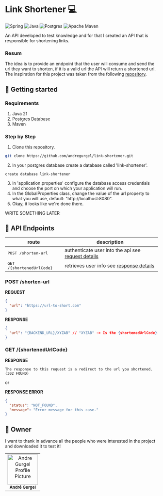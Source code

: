 [SPRING_BADGE]: https://img.shields.io/badge/spring-%236DB33F.svg?style=for-the-badge&logo=spring&logoColor=white
[JAVA_BADGE]: https://img.shields.io/badge/java-%23ED8B00.svg?style=for-the-badge&logo=openjdk&logoColor=white
[POSTGRES_BADGE]: https://img.shields.io/badge/postgres-%23316192.svg?style=for-the-badge&logo=postgresql&logoColor=white
[MAVEN_BADGE]: https://img.shields.io/badge/Apache%20Maven-C71A36?style=for-the-badge&logo=Apache%20Maven&logoColor=white

# Link Shortener 💻

![Spring][SPRING_BADGE]
![Java][JAVA_BADGE]
![Postgres][POSTGRES_BADGE]
![Apache Maven][MAVEN_BADGE]

An API developed to test knowledge and for that I created an API that is responsible for shortening links.

### Resum

The idea is to provide an endpoint that the user will consume and send the url they want to shorten, if 
it is a valid url the API will return a shortened url. The inspiration for this project was taken from the 
following [repository](https://github.com/backend-br/desafios/blob/master/url-shortener/PROBLEM.md).

## 🚀 Getting started

### Requirements

1. Java 21
2. Postgres Database
3. Maven

### Step by Step

1. Clone this repository.
```bash
git clone https://github.com/andregurgel/link-shortener.git
```

2. In your postgres database create a database called 'link-shortener'.
```postgresql
create database link-shortener
```

3. In 'application.properties' configure the database access credentials and choose the port on which your application will run.
4. In the GlobalProperties class, change the value of the url property to what you will use, default: "http://localhost:8080".
5. Okay, it looks like we're done there.

WRITE SOMETHING LATER

## 📍 API Endpoints

| route                              | description                                          
|------------------------------------|-----------------------------------------------------
| <kbd>POST /shorten-url</kbd>       | authenticate user into the api see [request details](#post-shorten-url)
| <kbd>GET /{shortenedUrlCode}</kbd> | retrieves user info see [response details](#get-shortened-url)

<h3 id="post-shorten-url">POST /shorten-url</h3>

**REQUEST**
```json
{
  "url": "https://url-to-short.com"
}
```

**RESPONSE**
```json
{
  "url": "{BACKEND_URL}/XYZAB" // "XYZAB" -> Is the {shortenedUrlCode}.
}
```

<h3 id="get-shortened-url">GET /{shortenedUrlCode}</h3>

**RESPONSE**
```text
The response to this request is a redirect to the url you shortened. (302 FOUND)
```

or

**RESPONSE ERROR**

```json
{
  "status": "NOT_FOUND",
  "message": "Error message for this case."
}
```

<h2 id="colab">🤝 Owner</h2>

I want to thank in advance all the people who were interested in the project and downloaded it to test it!

<table>
  <tr>
    <td align="center">
      <a href="#">
        <img src="https://avatars.githubusercontent.com/u/32176559?v=4" width="100px;" alt="Andre Gurgel Profile Picture"/><br>
        <sub>
          <b>André Gurgel</b>
        </sub>
      </a>
    </td>
  </tr>
</table>

